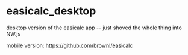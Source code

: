 # easicalc_desktop
desktop version of the easicalc app -- just shoved the whole thing into NW.js

mobile version: https://github.com/brownl/easicalc

